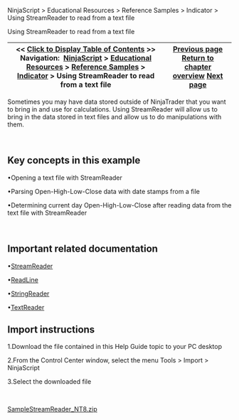 ﻿


NinjaScript \> Educational Resources \> Reference Samples \> Indicator \> Using StreamReader to read from a text file






















Using StreamReader to read from a text file







| \<\< [Click to Display Table of Contents](using_streamreader_to_read_fro.md) \>\> **Navigation:**     [NinjaScript](ninjascript.md) \> [Educational Resources](educational_resources.md) \> [Reference Samples](reference_samples.md) \> [Indicator](indicator2.md) \> Using StreamReader to read from a text file | [Previous page](using_custom_events_to_output_.md) [Return to chapter overview](indicator2.md) [Next page](using_streamwriter_to_write_to.md) |
| --- | --- |











Sometimes you may have data stored outside of NinjaTrader that you want to bring in and use for calculations. Using StreamReader will allow us to bring in the data stored in text files and allow us to do manipulations with them.


 


## Key concepts in this example


•Opening a text file with StreamReader

•Parsing Open\-High\-Low\-Close data with date stamps from a file

•Determining current day Open\-High\-Low\-Close after reading data from the text file with StreamReader

 


## Important related documentation


•[StreamReader](http://msdn2.microsoft.com/en-us/library/system.io.streamreader.aspx)

•[ReadLine](http://msdn2.microsoft.com/en-us/library/system.io.streamreader.readline.aspx)

•[StringReader](http://msdn2.microsoft.com/en-us/library/system.io.stringreader%28VS.90%29.aspx)

•[TextReader](http://msdn2.microsoft.com/en-us/library/system.io.textreader%28VS.90%29.aspx)

## 


## Import instructions


1\.Download the file contained in this Help Guide topic to your PC desktop

2\.From the Control Center window, select the menu Tools \> Import \> NinjaScript

3\.Select the downloaded file

 


[SampleStreamReader\_NT8\.zip](https://ninjatrader.com/support/helpGuides/nt8/samples/SampleStreamReader_NT8.zip)








